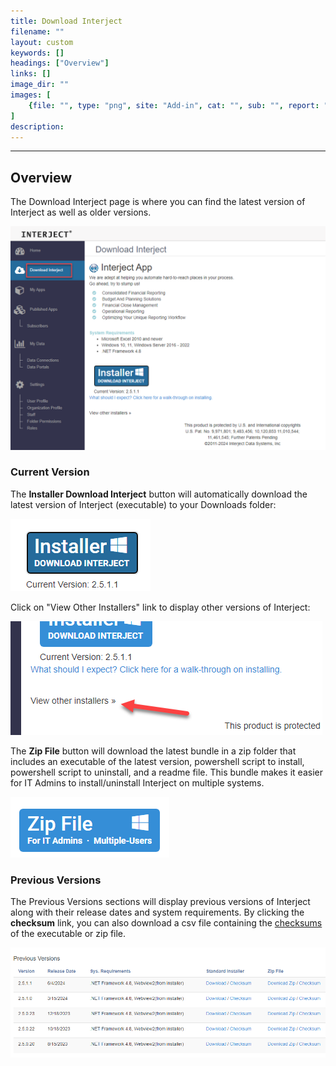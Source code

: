 ```yaml
---
title: Download Interject
filename: ""
layout: custom
keywords: []
headings: ["Overview"]
links: []
image_dir: ""
images: [
    {file: "", type: "png", site: "Add-in", cat: "", sub: "", report: "", ribbon: "", config: ""}
]
description: 
---
```

* * *

## Overview

The Download Interject page is where you can find the latest version of Interject as well as older versions.

![](/images/DownloadInterject/DownloadInterjectPage.png)
<br>

### Current Version

The **Installer Download Interject** button will automatically download the latest version of Interject (executable) to your Downloads folder:

![](/images/DownloadInterject/CurrentVersion.png)
<br>

Click on "View Other Installers" link to display other versions of Interject:

![](/images/DownloadInterject/ViewOtherInstallers.png)
<br>

The **Zip File** button will download the latest bundle in a zip folder that includes an executable of the latest version, powershell script to install, powershell script to uninstall, and a readme file. This bundle makes it easier for IT Admins to install/uninstall Interject on multiple systems.

![](/images/DownloadInterject/ZipFile.png)
<br>

### Previous Versions

The Previous Versions sections will display previous versions of Interject along with their release dates and system requirements. By clicking the **checksum** link, you can also download a csv file containing the [checksums](/wDeveloper/InstallerValidation.html) of the executable or zip file.

![](/images/DownloadInterject/PreviousVersions.png)
<br>
